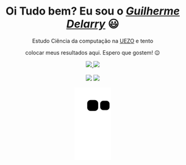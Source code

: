 <div>
  <h1 align="center">Oi Tudo bem? Eu sou o <a href="https://github.com/Delarry021?tab=overview&from=2022-03-01&to=2022-03-06"><i>Guilherme Delarry</i></a> 😃️</h1>
  <p align="center">Estudo Ciência da computação na <a href="http://www.uezo.rj.gov.br">UEZO</a>  e tento
  <p align="center"> colocar meus resultados aqui. Espero que gostem! 😉️</h2>
</div>

<div align="center">
  <a href="https://github.com/Delarry021">
    <img height="150em" src="https://github-readme-stats.vercel.app/api?username=Delarry021&count_private=true&include_all_commits=true&show_icons=true&theme=github_dark&hide_border=true&show_owner=true"/>
    <img height="150em" src="https://github-readme-stats.vercel.app/api/top-langs/?username=Delarry021&theme=github_dark&hide_border=true&&layout=compact"/>
  </a>
</div><br>

<div align="center">
  <a href="https://www.instagram.com/delarry_g/" target="_blank"><img src="https://img.shields.io/badge/-Instagram-%23E4405F?style=for-the-badge&logo=instagram&logoColor=white" target="_blank"></a>
  <a href="mailto:delarryguilherme@gmail.com"><img src="https://img.shields.io/badge/-Gmail-%23333?style=for-the-badge&logo=gmail&logoColor=white" target="_blank"></a>
</div>

<div align="center">
  
  ![Snake animation](https://github.com/Delarry021/Delarry021/blob/output/github-contribution-grid-snake.svg)
  
</div>
